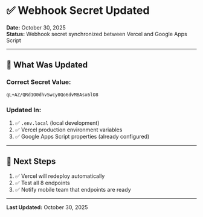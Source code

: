 # ✅ Webhook Secret Updated

**Date:** October 30, 2025  
**Status:** Webhook secret synchronized between Vercel and Google Apps Script

---

## 🔐 **What Was Updated**

### **Correct Secret Value:**
```
qL+AZ/QRd1O0dhvSwcy0Qo6dvMBAsx6lO8
```

### **Updated In:**
1. ✅ `.env.local` (local development)
2. ✅ Vercel production environment variables
3. ✅ Google Apps Script properties (already configured)

---

## 🎯 **Next Steps**

1. ✅ Vercel will redeploy automatically
2. ✅ Test all 8 endpoints
3. ✅ Notify mobile team that endpoints are ready

---

**Last Updated:** October 30, 2025

